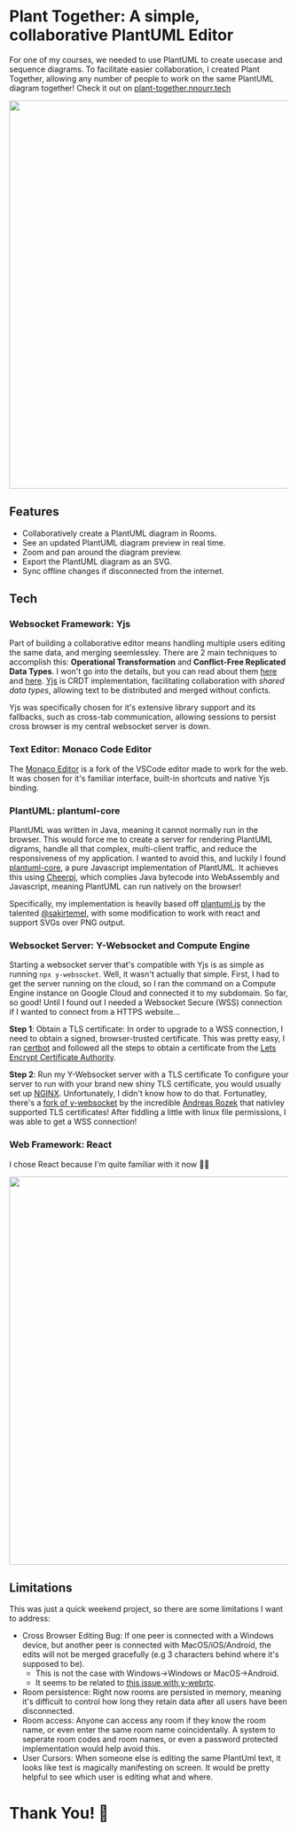 # Plant Together: A simple, collaborative PlantUML Editor

For one of my courses, we needed to use PlantUML to create usecase and sequence diagrams. To facilitate easier collaboration, I created Plant Together, allowing any number of people to work on the same PlantUML diagram together! Check it out on [plant-together.nnourr.tech](https://plant-together.nnourr.tech/)

<div align="center">
  <a href="https://plant-together.nnourr.tech/" target="__blank">
<img src="https://github.com/user-attachments/assets/da3f8110-1472-4918-bdb8-4ff2a881cf8b" width="700">
  </a>
</div>

## Features
- Collaboratively create a PlantUML diagram in Rooms.
- See an updated PlantUML diagram preview in real time.
- Zoom and pan around the diagram preview.
- Export the PlantUML diagram as an SVG.
- Sync offline changes if disconnected from the internet.

## Tech
### Websocket Framework: Yjs
Part of building a collaborative editor means handling multiple users editing the same data, and merging seemlessley. There are 2 main techniques to accomplish this: **Operational Transformation** and **Conflict-Free Replicated Data Types**. I won't go into the details, but you can read about them [here](https://medium.com/coinmonks/operational-transformations-as-an-algorithm-for-automatic-conflict-resolution-3bf8920ea447) and [here](https://medium.com/@amberovsky/crdt-conflict-free-replicated-data-types-b4bfc8459d26). [Yjs](https://yjs.dev/) is CRDT implementation, facilitating collaboration with _shared data types_, allowing text to be distributed and merged without conficts. 

Yjs was specifically chosen for it's extensive library support and its fallbacks, such as cross-tab communication, allowing sessions to persist cross browser is my central websocket server is down.  

### Text Editor: Monaco Code Editor
The [Monaco Editor](https://www.npmjs.com/package/@monaco-editor/react) is a fork of the VSCode editor made to work for the web. It was chosen for it's familiar interface, built-in shortcuts and native Yjs binding. 

### PlantUML: plantuml-core
PlantUML was written in Java, meaning it cannot normally run in the browser. This would force me to create a server for rendering PlantUML digrams, handle all that complex, multi-client traffic, and reduce the responsiveness of my application. I wanted to avoid this, and luckily I found [plantuml-core](https://github.com/plantuml/plantuml-core), a pure Javascript implementation of PlantUML. It achieves this using [Cheerpj](https://cheerpj.com/), which complies Java bytecode into WebAssembly and Javascript, meaning PlantUML can run natively on the browser!

Specifically, my implementation is heavily based off [plantuml.js](https://github.com/plantuml/plantuml.js) by the talented [@sakirtemel](https://github.com/sakirtemel), with some modification to work with react and support SVGs over PNG output.

### Websocket Server: Y-Websocket and Compute Engine
Starting a websocket server that's compatible with Yjs is as simple as running `npx y-websocket`. Well, it wasn't actually that simple. First, I had to get the server running on the cloud, so I ran the command on a Compute Engine instance on Google Cloud and connected it to my subdomain. So far, so good! Until I found out I needed a Websocket Secure (WSS) connection if I wanted to connect from a HTTPS website...

**Step 1**: Obtain a TLS certificate:
In order to upgrade to a WSS connection, I need to obtain a signed, browser-trusted certificate. This was pretty easy, I ran [certbot](https://certbot.eff.org/) and followed all the steps to obtain a certificate from the [Lets Encrypt Certificate Authority](https://letsencrypt.org/).

**Step 2**: Run my Y-Websocket server with a TLS certificate
To configure your server to run with your brand new shiny TLS certificate, you would usually set up [NGINX](https://nginx.org/). Unfortunately, I didn't know how to do that. Fortunatley, there's a [fork of y-websocket](https://github.com/rozek/y-websocket) by the incredible [Andreas Rozek](https://github.com/rozek) that nativley supported TLS certificates! After fiddling a little with linux file permissions, I was able to get a WSS connection! 

### Web Framework: React
I chose React because I'm quite familiar with it now 🤷‍♂️

<div align="center">
  <a href="https://plant-together.nnourr.tech/" target="__blank">
<img width="700" src="https://github.com/user-attachments/assets/b69e2123-487d-4cd8-855f-f7d2a859d249">
  </a>
</div>

## Limitations
This was just a quick weekend project, so there are some limitations I want to address:
- Cross Browser Editing Bug: If one peer is connected with a Windows device, but another peer is connected with MacOS/iOS/Android, the edits will not be merged gracefully (e.g 3 characters behind where it's supposed to be).
  - This is not the case with Windows->Windows or MacOS->Android.
  - It seems to be related to [this issue with y-webrtc](https://github.com/yjs/y-monaco/issues/6).
- Room persistence: Right now rooms are persisted in memory, meaning it's difficult to control how long they retain data after all users have been disconnected.
- Room access: Anyone can access any room if they know the room name, or even enter the same room name coincidentally. A system to seperate room codes and room names, or even a password protected implementation would help avoid this.
- User Cursors: When someone else is editing the same PlantUml text, it looks like text is magically manifesting on screen. It would be pretty helpful to see which user is editing what and where.

# Thank You! 👋
  
